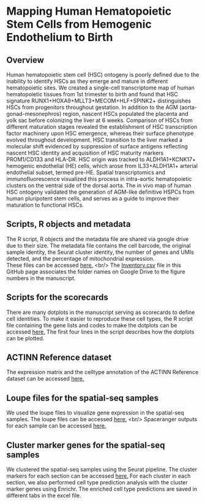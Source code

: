 # Mapping Human Hematopoietic Stem Cells from Hemogenic Endothelium to Birth

## Overview
Human hematopoietic stem cell (HSC) ontogeny is poorly defined due to the inability to identify HSCs as they emerge and mature in different hematopoietic sites. We created a single-cell transcriptome map of human hematopoietic tissues from 1st trimester to birth and found that HSC signature RUNX1+HOXA9+MLLT3+MECOM+HLF+SPINK2+ distinguishes HSCs from progenitors throughout gestation. In addition to the AGM (aorta-gonad-mesonephros) region, nascent HSCs populated the placenta and yolk sac before colonizing the liver at 6 weeks. Comparison of HSCs from different maturation stages revealed the establishment of HSC transcription factor machinery upon HSC emergence, whereas their surface phenotype evolved throughout development. HSC transition to the liver marked a molecular shift evidenced by suppression of surface antigens reflecting nascent HSC identity and acquisition of HSC maturity markers PROM1/CD133 and HLA-DR. HSC origin was tracked to ALDH1A1+KCNK17+ hemogenic endothelial (HE) cells, which arose from IL33+ALDH1A1+ arterial endothelial subset, termed pre-HE. Spatial transcriptomics and immunofluorescence visualized this process in intra-aortic hematopoietic clusters on the ventral side of the dorsal aorta. The in vivo map of human HSC ontogeny validated the generation of AGM-like definitive HSPCs from human pluripotent stem cells, and serves as a guide to improve their maturation to functional HSCs.

## Scripts, R objects and metadata
The R script, R objects and the metadata file are shared via google drive due to their size. The metadata file contains the cell barcode, the original sample identity, the Seurat cluster identity, the number of genes and UMIs detected, and the percentage of mitochondrial expression. <br/>
These files can be accessed [here.]([https://drive.google.com/drive/folders/1bsl4HMPh0ZZb9iAZTXD5lVY56sNj_MCm?usp=sharing](https://ucla.box.com/s/koqumtfbja7ll66ucffd291eexppro8c)) <br/>
The [Inventory.csv](https://github.com/mikkolalab/Human-HSC-Ontogeny/blob/main/Inventory.csv) file in this GitHub page associates the folder names on Google Drive to the figure numbers in the manuscript.

## Scripts for the scorecards
There are many dotplots in the manuscript serving as scorecards to define cell identities. To make it easier to reproduce these cell types, the R script file containing the gene lists and codes to make the dotplots can be accessed [here.](https://github.com/mikkolalab/Human-HSC-Ontogeny/blob/main/scorecards%20scripts.R) The first four lines in the script describes how the dotplots can be plotted.

## ACTINN Reference dataset
The expression matrix and the celltype annotation of the ACTINN Reference dataset can be accessed  [here.]([https://drive.google.com/drive/folders/1NN5oISFii2vFhYuWZMNzanj6iLIpsZzS?usp=sharing](https://ucla.box.com/s/yfqb80kib79o7khkwo6byn3riby15fqg))

## Loupe files for the spatial-seq samples
We used the loupe files to visualize gene expression in the spatial-seq samples. The loupe files can be accessed  [here.]([https://drive.google.com/drive/folders/17bnNG-cd0-4RXLImHYWX_mgaMMIvk_xF?usp=sharing](https://ucla.box.com/s/bouz1d1ysh3wp26aa785rxrcia3n13jq)) <br/>
Spaceranger outputs for each sample can be accessed [here.]([https://drive.google.com/drive/folders/1hvC8zMkws_2n5lEDlqKe02S8EtTjnVQh?usp=drive_link](https://ucla.box.com/s/k8ag7wt41t4dirymswufsg6uu505iqzv))

## Cluster marker genes for the spatial-seq samples
We clustered the spatial-seq samples using the Seurat pipeline. The cluster markers for each section can be accessed [here.](https://github.com/mikkolalab/Human-HSC-Ontogeny/tree/main/Visium%20samples%20cluster%20markers) For each cluster in each section, we also performed cell type prediction analysis with the cluster marker genes using Enrichr. The enriched cell type predictions are saved in different tabs in the excel file. 
